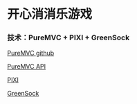# 开心消消乐游戏

### 技术：PureMVC + PIXI + GreenSock

[PureMVC github](https://github.com/PureMVC)

[PureMVC API](http://puremvc.org/pages/docs/JS/native-multicore/#!/api/puremvc.SimpleCommand)

[PIXI](https://pixijs.io/)

[GreenSock](https://greensock.com/)